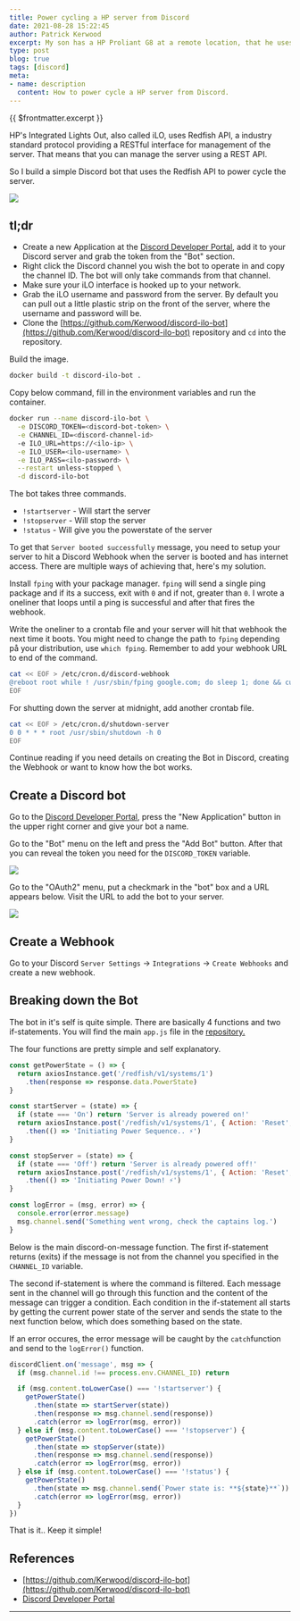 ```yaml
---
title: Power cycling a HP server from Discord
date: 2021-08-28 15:22:45
author: Patrick Kerwood
excerpt: My son has a HP Proliant G8 at a remote location, that he uses for his Minecraft servers, it's a bit of a beast and consumes quite some power. I wanted to turn it off everynight but needed to figure out an easy way for him to turn it on again. For that I used Discord and HP's Integrated Lights Out.
type: post
blog: true
tags: [discord]
meta:
- name: description
  content: How to power cycle a HP server from Discord.
---
```


{{ $frontmatter.excerpt }}

HP's Integrated Lights Out, also called iLO, uses Redfish API, a industry standard protocol providing a RESTful interface for management of the server. That means that you can manage the server using a REST API.

So I build a simple Discord bot that uses the Redfish API to power cycle the server.

![](./discord.png)

## tl;dr

 - Create a new Application at the [Discord Developer Portal](https://discord.com/developers/applications), add it to your Discord server and grab the token from the "Bot" section.
 - Right click the Discord channel you wish the bot to operate in and copy the channel ID. The bot will only take commands from that channel.
 - Make sure your iLO interface is hooked up to your network.
 - Grab the iLO username and password from the server. By default you can pull out a little plastic strip on the front of the server, where the username and password will be.
 - Clone the [https://github.com/Kerwood/discord-ilo-bot](https://github.com/Kerwood/discord-ilo-bot) repository and `cd` into the repository.

Build the image.
```sh
docker build -t discord-ilo-bot .
```

Copy below command, fill in the environment variables and run the container.
```sh
docker run --name discord-ilo-bot \
  -e DISCORD_TOKEN=<discord-bot-token> \
  -e CHANNEL_ID=<discord-channel-id>
  -e ILO_URL=https://<ilo-ip> \
  -e ILO_USER=<ilo-username> \
  -e ILO_PASS=<ilo-password> \
  --restart unless-stopped \
  -d discord-ilo-bot
```

The bot takes three commands.

 - `!startserver` - Will start the server
 - `!stopserver` - Will stop the server
 - `!status` - Will give you the powerstate of the server

To get that `Server booted successfully` message, you need to setup your server to hit a Discord Webhook when the server is booted and has internet access. There are multiple ways of achieving that, here's my solution.

Install `fping` with your package manager. `fping` will send a single ping package and if its a success, exit with `0` and if not, greater than `0`. I wrote a oneliner that loops until a ping is successful and after that fires the webhook.

Write the oneliner to a crontab file and your server will hit that webhook the next time it boots. You might need to change the path to `fping` depending på your distribution, use `which fping`. Remember to add your webhook URL to end of the command.

```sh
cat << EOF > /etc/cron.d/discord-webhook
@reboot root while ! /usr/sbin/fping google.com; do sleep 1; done && curl -H "Content-Type: application/json" --data '{"content": "Server booted successfully 🚀"}' -X POST "https://discord.com/api/webhooks/...."
EOF
```

For shutting down the server at midnight, add another crontab file.
```sh
cat << EOF > /etc/cron.d/shutdown-server
0 0 * * * root /usr/sbin/shutdown -h 0
EOF
```

Continue reading if you need details on creating the Bot in Discord, creating the Webhook or want to know how the bot works.

## Create a Discord bot

Go to the [Discord Developer Portal](https://discord.com/developers/applications), press the "New Application" button in the upper right corner and give your bot a name.

Go to the "Bot" menu on the left and press the "Add Bot" button. After that you can reveal the token you need for the `DISCORD_TOKEN` variable.

![](./dev-portal3.png)


Go to the "OAuth2" menu, put a checkmark in the "bot" box and a URL appears below. Visit the URL to add the bot to your server.

![](./dev-portal1.png)


## Create a Webhook

Go to your Discord `Server Settings` -> `Integrations` -> `Create Webhooks` and create a new webhook.

## Breaking down the Bot

The bot in it's self is quite simple. There are basically 4 functions and two if-statements. You will find the main `app.js` file in the [repository.](https://github.com/Kerwood/discord-ilo-bot)

The four functions are pretty simple and self explanatory.

```js
const getPowerState = () => {
  return axiosInstance.get('/redfish/v1/systems/1')
    .then(response => response.data.PowerState)
}

const startServer = (state) => {
  if (state === 'On') return 'Server is already powered on!'
  return axiosInstance.post('/redfish/v1/systems/1', { Action: 'Reset', ResetType: 'On' })
    .then(() => 'Initiating Power Sequence.. ⚡')
}

const stopServer = (state) => {
  if (state === 'Off') return 'Server is already powered off!'
  return axiosInstance.post('/redfish/v1/systems/1', { Action: 'Reset', ResetType: 'PushPowerButton' })
    .then(() => 'Initiating Power Down! ⚡')
}

const logError = (msg, error) => {
  console.error(error.message)
  msg.channel.send('Something went wrong, check the captains log.')
}
```

Below is the main discord-on-message function. The first if-statement returns (exits) if the message is not from the channel you specified in the `CHANNEL_ID` variable.

The second if-statement is where the command is filtered. Each message sent in the channel will go through this function and the content of the message can trigger a condition. Each condition in the if-statement all starts by getting the current power state of the server and sends the state to the next function below, which does something based on the state.

If an error occures, the error message will be caught by the `catch`function and send to the `logError()` function.
```js
discordClient.on('message', msg => {
  if (msg.channel.id !== process.env.CHANNEL_ID) return

  if (msg.content.toLowerCase() === '!startserver') {
    getPowerState()
      .then(state => startServer(state))
      .then(response => msg.channel.send(response))
      .catch(error => logError(msg, error))
  } else if (msg.content.toLowerCase() === '!stopserver') {
    getPowerState()
      .then(state => stopServer(state))
      .then(response => msg.channel.send(response))
      .catch(error => logError(msg, error))
  } else if (msg.content.toLowerCase() === '!status') {
    getPowerState()
      .then(state => msg.channel.send(`Power state is: **${state}**`))
      .catch(error => logError(msg, error))
  }
})
```
That is it.. Keep it simple!
## References
- [https://github.com/Kerwood/discord-ilo-bot](https://github.com/Kerwood/discord-ilo-bot)
- [Discord Developer Portal](https://discord.com/developers/applications)
---